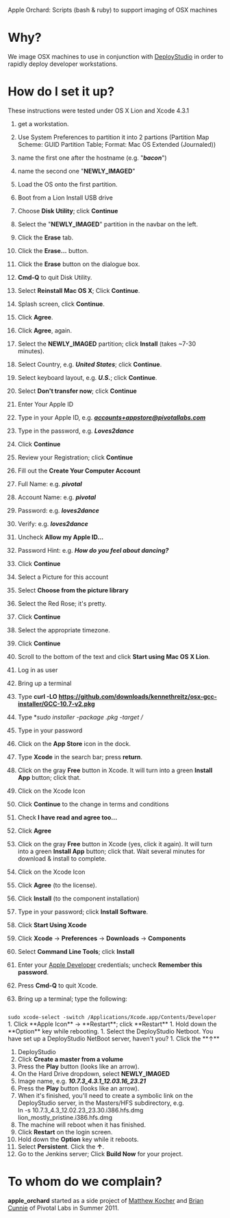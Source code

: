 Apple Orchard: Scripts (bash & ruby) to support imaging of OSX machines

# Why?
We image OSX machines to use in conjunction with
[DeployStudio](http://www.deploystudio.com) in order to rapidly deploy developer
workstations.

# How do I set it up?
These instructions were tested under OS X Lion and Xcode 4.3.1

 1. get a workstation.
 1. Use System Preferences to partition it into 2 partions (Partition Map Scheme: GUID Partition Table; Format: Mac OS Extended (Journaled))
 1. name the first one after the hostname (e.g. "**_bacon_**")
 1. name the second one "**NEWLY_IMAGED**"
 1. Load the OS onto the first partition.
 1. Boot from a Lion Install USB drive
 1. Choose **Disk Utility**; click **Continue**
 1. Select the "**NEWLY_IMAGED**" partition in the navbar on the left.
 1. Click the **Erase** tab.
 1. Click the **Erase...** button.
 1. Click the **Erase** button on the dialogue box.
 1. **Cmd-Q** to quit Disk Utility.
 
 1. Select **Reinstall Mac OS X**; Click **Continue**.
 1. Splash screen, click **Continue**.
 1. Click **Agree**.
 1. Click **Agree**, again.
 1. Select the **NEWLY_IMAGED** partition; click **Install** (takes ~7-30 minutes).
 1. Select Country, e.g. ***United States***; click **Continue**.
 1. Select keyboard layout, e.g. ***U.S.***; click **Continue**.
 1. Select **Don't transfer now**; click **Continue**
 
 1. Enter Your Apple ID
  1. Type in your Apple ID, e.g. ***accounts+appstore@pivotallabs.com***
  1. Type in the password, e.g. ***Loves2dance***
  1. Click **Continue**
  1. Review your Registration; click **Continue**
 
 1. Fill out the **Create Your Computer Account**
  1. Full Name: e.g. ***pivotal***
  1. Account Name:  e.g. ***pivotal***
  1. Password:  e.g. ***loves2dance***
  1. Verify:  e.g. ***loves2dance***
  1. Uncheck **Allow my Apple ID...**
  1. Password Hint: e.g. ***How do you feel about dancing?***
  1. Click **Continue**
  
 1. Select a Picture for this account
  1. Select **Choose from the picture library**
  1. Select the Red Rose; it's pretty.
  1. Click **Continue**
  1. Select the appropriate timezone.
  1. Click **Continue**
  1. Scroll to the bottom of the text and click **Start using Mac OS X Lion**.
 
 1. Log in as user
 1. Bring up a terminal
 1. Type **curl -LO https://github.com/downloads/kennethreitz/osx-gcc-installer/GCC-10.7-v2.pkg**
 1. Type **sudo installer -package *.pkg -target /**
 1. Type in your password
 1. Click on the **App Store** icon in the dock.
 1. Type **Xcode** in the search bar; press **return**.
 1. Click on the gray **Free** button in Xcode.  It will turn into a green **Install App** button; click that.
 1. Click on the Xcode Icon
 1. Click **Continue** to the change in terms and conditions
 1. Check **I have read and agree too...**
 1. Click **Agree**
 1. Click on the gray **Free** button in Xcode (yes, click it again).  It will turn into a green **Install App** button; click that. Wait several minutes for download & install to complete.
 1. Click on the Xcode Icon
 1. Click **Agree** (to the license).
 1. Click **Install** (to the component installation)
 1. Type in your password; click **Install Software**.
 1. Click **Start Using Xcode**
 1. Click **Xcode** &rarr; **Preferences** &rarr; **Downloads** &rarr; **Components**
 1. Select **Command Line Tools**; click **Install**
 1. Enter your [Apple Developer](https://developer.apple.com/) credentials; uncheck **Remember this password**.
 1. Press **Cmd-Q** to quit Xcode.
 
 1. Bring up a terminal; type the following:
<code>
sudo xcode-select -switch /Applications/Xcode.app/Contents/Developer
</code>
 1. Click **Apple Icon** &rarr; **Restart**; click **Restart**
 1. Hold down the **Option** key while rebooting.
 1. Select the DeployStudio Netboot.  You have set up a DeployStudio NetBoot server, haven't you?
 1. Click the **&uarr;**

 1. DeployStudio
  1. Click **Create a master from a volume**
  1. Press the **Play** button (looks like an arrow).
  1. On the Hard Drive dropdown, select **NEWLY_IMAGED**
  1. Image name, e.g. ***10.7.3_4.3.1_12.03.16_23.21***
  1. Press the **Play** button (looks like an arrow).
  1. When it's finished, you'll need to create a symbolic link on the DeployStudio server, in the Masters/HFS subdirectory, e.g.<br />ln -s 10.7.3&#95;4.3&#95;12.02.23&#95;23.30.i386.hfs.dmg lion&#95;mostly&#95;pristine.i386.hfs.dmg
  1. The machine will reboot when it has finished.
 1. Click **Restart** on the login screen.
 1. Hold down the **Option** key while it reboots.
 1. Select **Persistent**. Click the **&uarr;**.
 1. Go to the Jenkins server; Click **Build Now** for your project.

	

# To whom do we complain?
**apple_orchard** started as a side project of [Matthew
Kocher](https://github.com/mkocher) and [Brian
Cunnie](https://github.com/briancunnie) of Pivotal Labs in Summer 2011.
